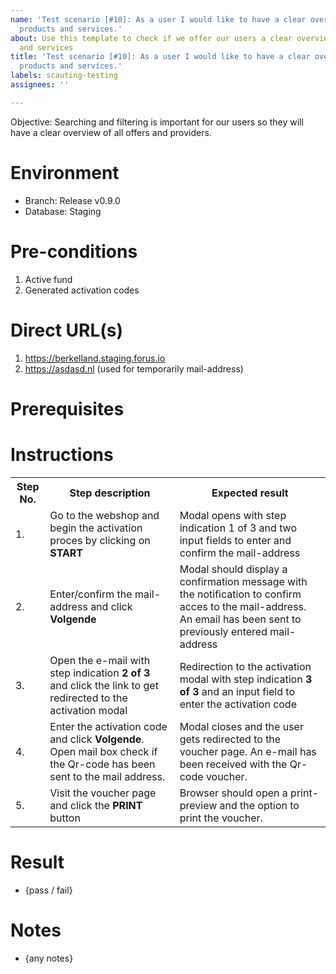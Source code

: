 ```yaml
---
name: 'Test scenario [#10]: As a user I would like to have a clear overview of all
  products and services.'
about: Use this template to check if we offer our users a clear overview of all products
  and services
title: 'Test scenario [#10]: As a user I would like to have a clear overview of all
  products and services.'
labels: scauting-testing
assignees: ''

---
```


Objective: Searching and filtering is important for our users so they will have a clear overview of all offers and providers.

# Environment

* Branch: Release v0.9.0
* Database: Staging

# Pre-conditions

1. Active fund
2. Generated activation codes 

# Direct URL(s)

1. https://berkelland.staging.forus.io
2. https://asdasd.nl (used for temporarily mail-address)

# Prerequisites

# Instructions

<table>
<tr><th>Step No.</th><th>Step description</th><th>Expected result</th></tr>
<tr><td>1.</td><td>Go to the webshop and begin the activation proces by clicking on <b>START<b></td><td>Modal opens with step indication 1 of 3 and two input fields to enter and confirm the mail-address</td></tr>
<tr><td>2.</td><td>Enter/confirm the mail-address and click <b>Volgende</b></td><td>Modal should display a confirmation message with the notification to confirm acces to the mail-address. An email has been sent to previously entered mail-address</td></tr>
<tr><td>3.</td><td>Open the e-mail with step indication <b>2 of 3</b> and click the link to get redirected to the activation modal</td><td>Redirection to the activation modal with step indication <b>3 of 3</b> and an input field to enter the activation code </td></tr>
<tr><td>4.</td><td>Enter the activation code and click <b>Volgende</b>. Open mail box check if the Qr-code has been sent to the mail address.</td><td>Modal closes and the user gets redirected to the voucher page. An e-mail has been received with the Qr-code voucher.</td></tr>
<tr><td>5.</td><td>Visit the voucher page and click the <b>PRINT</b> button</td><td>Browser should open a print-preview and the option to print the voucher.</td></tr>
</table>

# Result

* {pass / fail}

# Notes

* {any notes}
